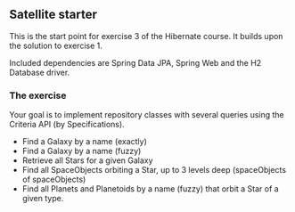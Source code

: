 ## Satellite starter

This is the start point for exercise 3 of the Hibernate course.
It builds upon the solution to exercise 1.

Included dependencies are Spring Data JPA, Spring Web and the H2 Database driver.

### The exercise

Your goal is to implement repository classes with several queries using the Criteria API (by Specifications).

- Find a Galaxy by a name (exactly)
- Find a Galaxy by a name (fuzzy)
- Retrieve all Stars for a given Galaxy
- Find all SpaceObjects orbiting a Star, up to 3 levels deep (spaceObjects of spaceObjects)
- Find all Planets and Planetoids by a name (fuzzy) that orbit a Star of a given type.